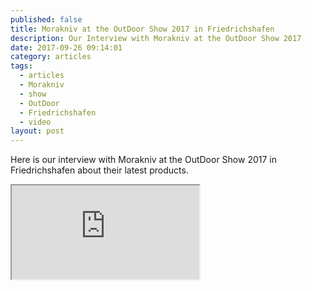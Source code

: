 ```yaml
---
published: false
title: Morakniv at the OutDoor Show 2017 in Friedrichshafen
description: Our Interview with Morakniv at the OutDoor Show 2017
date: 2017-09-26 09:14:01
category: articles
tags:
  - articles
  - Morakniv
  - show
  - OutDoor
  - Friedrichshafen
  - video
layout: post
---
```


Here is our interview with Morakniv at the OutDoor Show 2017 in Friedrichshafen about their latest products.

<div class="embed-responsive embed-responsive-16by9">
    <iframe class="embed-responsive-item" src="https://www.youtube.com/embed/C4QK6PrMxIA"></iframe>
</div>
<br>
<!--more-->
<br>
<script src="//z-na.amazon-adsystem.com/widgets/onejs?MarketPlace=US&adInstanceId=cc781bfd-577f-4efb-9da6-75cb9fc7d1c2"></script>
